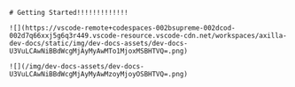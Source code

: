 
    # Getting Started!!!!!!!!!!!!!

    ![](https://vscode-remote+codespaces-002bsupreme-002dcod-002d7q66xxj5g6q3r449.vscode-resource.vscode-cdn.net/workspaces/axilla-dev-docs/static/img/dev-docs-assets/dev-docs-U3VuLCAwNiBBdWcgMjAyMyAwMTo1MjoxMSBHTVQ=.png)

    ![](/img/dev-docs-assets/dev-docs-U3VuLCAwNiBBdWcgMjAyMyAwMzoyMjoyOSBHTVQ=.png)
    